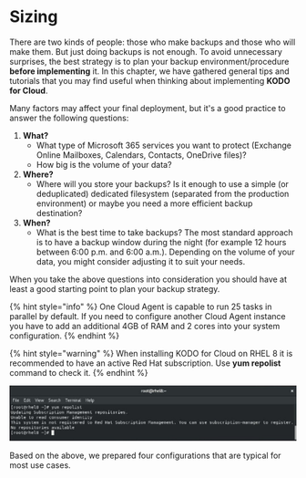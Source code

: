 # Sizing

There are two kinds of people: those who make backups and those who will make them. But just doing backups is not enough. To avoid unnecessary surprises, the best strategy is to plan your backup environment/procedure **before implementing** it. In this chapter, we have gathered general tips and tutorials that you may find useful when thinking about implementing **KODO for Cloud**.

Many factors may affect your final deployment, but it's a good practice to answer the following questions:

1. **What?**
   * What type of Microsoft 365 services you want to protect \(Exchange Online Mailboxes, Calendars, Contacts, OneDrive files\)? 
   * How big is the volume of your data? 
2. **Where?**
   * Where will you store your backups? Is it enough to use a simple \(or deduplicated\) dedicated filesystem \(separated from the production environment\) or maybe you need a more efficient backup destination?
3. **When?**
   * What is the best time to take backups? The most standard approach is to have a backup window during the night \(for example 12 hours between 6:00 p.m. and 6:00 a.m.\). Depending on the volume of your data, you might consider adjusting it to suit your needs.

When you take the above questions into consideration you should have at least a good starting point to plan your backup strategy.

{% hint style="info" %}
One Cloud Agent is capable to run 25 tasks in parallel by default. If you need to configure another Cloud Agent instance you have to add an additional 4GB of RAM and 2 cores into your system configuration.
{% endhint %}

{% hint style="warning" %}
When installing KODO for Cloud on RHEL 8 it is recommended to have an active Red Hat subscription. Use **yum repolist** command to check it.
{% endhint %}

![](../../.gitbook/assets/kodo-cloud-planning-sizing01.jpg)

Based on the above, we prepared four configurations that are typical for most use cases.

